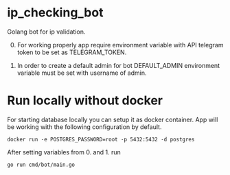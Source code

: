 # ip_checking_bot

Golang bot for ip validation.

0. For working properly app require environment variable with API telegram token to be set as TELEGRAM_TOKEN.

1. In order to create a default admin for bot DEFAULT_ADMIN environment variable must be set with username of admin.

# Run locally without docker

For starting database locally you can setup it as docker container. App will be working with the following configuration by default.
```
docker run -e POSTGRES_PASSWORD=root -p 5432:5432 -d postgres
```
After setting variables from 0. and 1. run
```
go run cmd/bot/main.go
```
